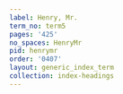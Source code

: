 ```yaml
---
label: Henry, Mr.
term_no: term5
pages: '425'
no_spaces: HenryMr
pid: henrymr
order: '0407'
layout: generic_index_term
collection: index-headings
---
```

